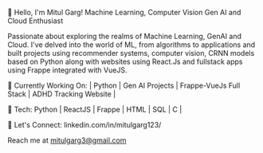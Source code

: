 👋 Hello, I'm Mitul Garg!
Machine Learning, Computer Vision Gen AI and Cloud Enthusiast 

Passionate about exploring the realms of Machine Learning, GenAI and Cloud. I've delved into the world of ML, from algorithms to applications and built projects using recommender systems, computer vision, CRNN models based on Python along with websites using React.Js and fullstack apps using Frappe integrated with VueJS.

🔭 Currently Working On:
| Python | Gen AI Projects | Frappe-VueJs Full Stack | ADHD Tracking Website | 

🌱 Tech:
Python | ReactJS | Frappe | HTML | SQL | C | 

💬 Let's Connect:
linkedin.com/in/mitulgarg123/

Reach me at mitulgarg3@gmail.com

